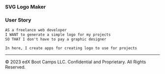 ### SVG Logo Maker

### User Story

```md
AS a freelance web developer
I WANT to generate a simple logo for my projects
SO THAT I don't have to pay a graphic designer
```
```
In here, I create apps for creating logo to use for projects
```
---
© 2023 edX Boot Camps LLC. Confidential and Proprietary. All Rights Reserved.

